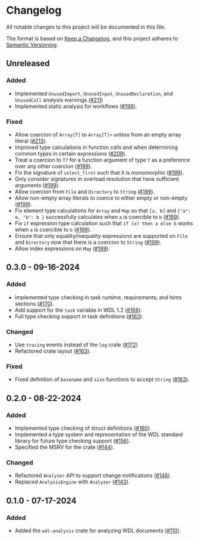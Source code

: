 # Changelog

All notable changes to this project will be documented in this file.

The format is based on [Keep a Changelog](https://keepachangelog.com/en/1.1.0/),
and this project adheres to [Semantic Versioning](https://semver.org/spec/v2.0.0.html).

## Unreleased

### Added

* Implemented `UnusedImport`, `UnusedInput`, `UnusedDeclaration`, and
  `UnusedCall` analysis warnings ([#211](https://github.com/stjude-rust-labs/wdl/pull/211))
* Implemented static analysis for workflows ([#199](https://github.com/stjude-rust-labs/wdl/pull/199)).

### Fixed

* Allow coercion of `Array[T]` to `Array[T]+` unless from an empty array
  literal ([#213](https://github.com/stjude-rust-labs/wdl/pull/213)).
* Improved type calculations in function calls and when determining common
  types in certain expressions ([#209](https://github.com/stjude-rust-labs/wdl/pull/209)).
* Treat a coercion to `T?` for a function argument of type `T` as a preference
  over any other coercion ([#199](https://github.com/stjude-rust-labs/wdl/pull/199)).
* Fix the signature of `select_first` such that it is monomorphic ([#199](https://github.com/stjude-rust-labs/wdl/pull/199)).
* Only consider signatures in overload resolution that have sufficient
  arguments ([#199](https://github.com/stjude-rust-labs/wdl/pull/199)).
* Allow coercion from `File` and `Directory` to `String` ([#199](https://github.com/stjude-rust-labs/wdl/pull/199)).
* Allow non-empty array literals to coerce to either empty or non-empty ([#199](https://github.com/stjude-rust-labs/wdl/pull/199)).
* Fix element type calculations for `Array` and `Map` so that `[a, b]` and
  `{"a": a, "b": b }` successfully calculates when `a` is coercible to `b` ([#199](https://github.com/stjude-rust-labs/wdl/pull/199)).
* Fix `if` expression type calculation such that `if (x) then a else b` works
  when `a` is coercible to `b` ([#199](https://github.com/stjude-rust-labs/wdl/pull/199)).
* Ensure that only equality/inequality expressions are supported on `File` and
  `Directory` now that there is a coercion to `String` ([#199](https://github.com/stjude-rust-labs/wdl/pull/199)).
* Allow index expressions on `Map` ([#199](https://github.com/stjude-rust-labs/wdl/pull/199)).

## 0.3.0 - 09-16-2024

### Added

* Implemented type checking in task runtime, requirements, and hints sections
  ([#170](https://github.com/stjude-rust-labs/wdl/pull/170)).
* Add support for the `task` variable in WDL 1.2 ([#168](https://github.com/stjude-rust-labs/wdl/pull/168)).
* Full type checking support in task definitions ([#163](https://github.com/stjude-rust-labs/wdl/pull/163)).

### Changed

* Use `tracing` events instead of the `log` crate ([#172](https://github.com/stjude-rust-labs/wdl/pull/172))
* Refactored crate layout ([#163](https://github.com/stjude-rust-labs/wdl/pull/163)).

### Fixed

* Fixed definition of `basename` and `size` functions to accept `String` ([#163](https://github.com/stjude-rust-labs/wdl/pull/163)).

## 0.2.0 - 08-22-2024

### Added

* Implemented type checking of struct definitions ([#160](https://github.com/stjude-rust-labs/wdl/pull/160)).
* Implemented a type system and representation of the WDL standard library for
  future type checking support ([#156](https://github.com/stjude-rust-labs/wdl/pull/156)).
* Specified the MSRV for the crate ([#144](https://github.com/stjude-rust-labs/wdl/pull/144)).

### Changed

* Refactored `Analyzer` API to support change notifications ([#146](https://github.com/stjude-rust-labs/wdl/pull/146)).
* Replaced `AnalysisEngine` with `Analyzer` ([#143](https://github.com/stjude-rust-labs/wdl/pull/143)).

## 0.1.0 - 07-17-2024

### Added

* Added the `wdl-analysis` crate for analyzing WDL documents ([#110](https://github.com/stjude-rust-labs/wdl/pull/110)).
